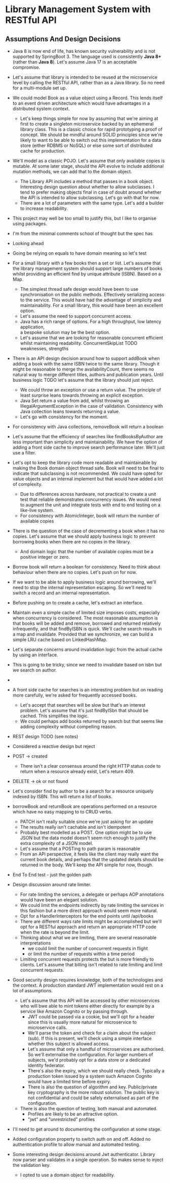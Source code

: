 # Library Management System with RESTful API

## Assumptions And Design Decisions
* Java 8 is now end of life, has known security vulnerability 
and is not supported by SpringBoot 3. The language used is consistently
**Java 8+** (rather than **Java 8**). Let's assume Java 17 is an acceptable compromise.
* Let's assume that library is intended to be reused at the microservice level by
calling the RESTful API, rather than as a Java library. So no need for a multi-module
set up.
* We could model Book as a value object using a Record. This lends itself to an
event driven architecture which would have advantages in a distributed system
context. 
  * Let's keep things simple for now by assuming that we're aiming at first
  to create a singleton microservice backed by an ephemeral library class. 
  This is a classic choice for rapid prototyping a proof of concept. We should be mindful around SOLID principles since we're likely to
  want to be able to switch out this implementation for a data store (either RDBMS or NoSQL) 
  or else some sort of distributed cache for production.
* We'll model as a classic POJO. Let's assume that only available copies is
mutable. At some later stage, should the API evolve to include additional
mutation methods, we can add that to the domain object. 
  * The Library API includes a method that passes in a book object. Interesting 
  design question about whether to allow subclasses. I tend to prefer making objects 
  final in case of doubt around whether the API is intended to allow subclassing.
  Let's go with that for now.
  * There are a lot of parameters with the same type. Let's add a builder to increase
  readability.
* This project may well be too small to justify this, but I like to organise using packages.
* I'm from the minimal comments school of thought but the spec has 
* Looking ahead
* Going be relying on equals to have domain meaning so let's test
* For a small library with a few books then a set or list. Let's assume that the library 
management system should support large numbers of books whilst providing an efficient 
find by unique attribute (ISBN). Based on a Map. 
  * The simplest thread safe design would have been to use synchronisation on the public methods.
  Effectively serializing access to the service. This would have had the advantage of simplicity and maintainability.
  For a small library, this would have been an excellent option.
  * Let's assume the need to support concurrent access.
  * Java has a rich range of options. For a high throughput, low latency application,  
  a bespoke solution may be the best option. 
  * Let's assume that we are looking for reasonable concurrent efficient whilst maintaining
  readability. ConcurrentSkipList TODO weaknesses, strengths
* There is an API design decision around how to support addBook when adding a book with the same 
ISBN twice to the same library. Though it might be reasonable to merge the availabilityCount,
there seems no natural way to merge different titles, authors and publication years. Until
business logic TODO let's assume that the library should just reject. 
  * We could throw an exception or use a return value. The principle of least surprise 
  leans towards throwing an explicit exception.
  * Java Set return a value from add, whilst throwing an IllegalArgumentException in the case
  of validation. Consistency with Java collection leans towards returning a value.
  * Let's go with consistency for the moment.
* For consistency with Java collections, removeBook will return a boolean
* Let's assume that the efficiency of searches like findBooksByAuthor are less important
than simplicity and maintainability. We have the option of adding a front side cache to improve
search performance later. We'll just use a filter.
* Let's opt to keep the library code more readable and maintainable by making the Book domain 
object thread safe. Book will need to be final to indicate that subclassing is not recommended.
We could have opted for value objects and an internal implement but that would have added
a lot of complexity. 
  * Due to differences across hardware, not practical to create a unit test that reliable demonstrates
  concurrency issues. We would need to augment the unit and integrate tests with end to end testing
  on a like-live system. 
  * For consistency with AtomicInteger, book will return the number of available copies
* There is the question of the case of decrementing a book when it has no copies. Let's assume 
that we should apply business logic to prevent borrowing books when there are no copies in the 
library. 
  * And domain logic that the number of available copies must be a positive integer or zero.
* Borrow book will return a boolean for consistency. Need to think about behaviour when there are no copies. 
Let's push on for now.
* If we want to be able to apply business logic around borrowing, we'll need to stop the internal 
representation escaping. So we'll need to switch a record and an internal representation.
* Before pushing on to create a cache, let's extract an interface. 
* Maintain even a simple cache of limited size imposes costs, especially when concurrency is 
considered. The most reasonable assumption is that books will be added and remove, borrowed and returned 
relatively infrequently, and that findByISBN is quick. We'll cache search results in a map and
invalidate. Provided that we synchronize, we can build a simple LRU cache based on LinkedHashMap.
 * Let's separate concerns around invalidation logic from the actual cache by using an interface.
 * This is going to be tricky, since we need to invalidate based on isbn but we search on author.
 * 
* A front side cache for searches is an interesting problem but on reading more carefully, 
we're asked for frequently accessed books. 
  * Let's accept that searches will be slow but that's an interest problem. Let's assume that
  it's just findByISbn that should be cached. This simplifies the logic.
  * We could perhaps add books returned by search but that seems like adding complexity without
  compelling reason.
* REST design TODO (see notes)
 * Considered a reactive design but reject 
 * POST -> created 
   * There isn't a clear consensus around the right HTTP status code to return when a resource already exist,
   Let's return 409. 
 * DELETE -> ok or not found
 * Let's consider find by author to be a search for a resource uniquely indexed by ISBN. This will
return a list of books. 
 * borrowBook and returnBook are operations performed on a resource which have no easy mapping to 
to CRUD verbs. 
   * PATCH isn't really suitable since we're just asking for an update
   * The results really isn't cachable and isn't idempotent
   * Probably best modelled as a POST. One option might be to use JSON but the data model
   doesn't seem rich enough to justify the extra complexity of a JSON model.
   * Let's assume that a POSTing to path param is reasonable
   * From an APi perspective, it feels like the client may really want the current book 
   details, and perhaps that the updated details should be returned in the body.
   We'll keep the API simple for now, though.
   
* End To End test - just the golden path
* Design discussion around rate limiter. 
  * For rate limiting the services, a delegate or perhaps AOP annotations would have been an elegant solution.
  * We could limit the endpoints indirectly by rate limiting the services in this fashion but 
  a more direct approach would seem more natural.
  * Opt for a HandlerInterceptors for the end points until /api/books
  * There are different ways rate limits might be accomplished but we'll opt for a RESTful
  approach and return an appropriate HTTP code when the rate is beyond the limit.
  * Thinking about what we are limiting, there are several reasonable interpretations 
    * we could limit the number of concurrent requests in flight
    * or limit the number of requests within a time period
  * Limiting concurrent requests protects the but is more friendly to clients. Let's assume that 
  billing isn't related to rate limiting and limit concurrent requests.
* Good security design requires knowledge, both of the technologies and the context. A production
standard JWT implementation would rest on a lot of assumptions. 
  * Let's assume that this API will be accessed by other microservices who will bwe able to mint tokens either 
  directly for example by a service like Amazon Cognito or by passing through. 
    * JWT could be passed via a cookie, but we'll opt for a header since this is usually more
    natural for microservice to microservice calls. 
    * We'll parse the token and check for a claim about the subject (sub). If this is present,
    we'll check using a simple interface whether this subject is allowed access. 
    * Let's assume that only a handful of microservices are authorised. So we'll externalise
      the configuration. For larger numbers of subjects, we'd probably opt for a data store or
      a dedicated identity federator.
    * There's also the expiry, which we should really check. Typically a production token issued
    by a system such Amazon Cognito would have a limited time before expiry.  
    * There is also the question of algorithm and key. Public/private key cryptography is 
    the more robust solution. The public key is not confidential and could be safely 
    externalised as part of the configuration.
  * There is also the question of testing, both manual and automated.
    * Profiles are likely to be an attractive option.
    * "jwt" and "unrestricted" profiles 
* I'll need to get around to documenting the configuration at some stage.
* Added configuration property to switch auth on and off. Added no authentication profile to 
allow manual and automated testing.
* Some interesting design decisions around Jwt authenticator. Library now parser and validates in a single operation.
So makes sense to inject the validation key. 
  * I opted to use a domain object for readability.



  

